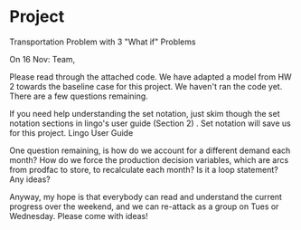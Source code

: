 # Project
Transportation Problem with 3 "What if" Problems

On 16 Nov: 
Team,

Please read through the attached code.  We have adapted a model from HW 2 towards the baseline case for this project.  We haven't ran the code yet. There are a few questions remaining.

If you need help understanding the set notation, just skim though the set notation sections in lingo's user guide (Section 2) . Set notation will save us for this project. Lingo User Guide

One question remaining, is how do we account for a different demand each month?  How do we force the production decision variables, which are arcs from prodfac to store, to recalculate each month?  Is it a loop statement? Any ideas? 

Anyway, my hope is that everybody can read and understand the current progress over the weekend, and we can re-attack as a group on Tues or Wednesday.  Please come with ideas!
